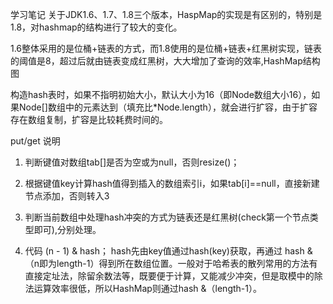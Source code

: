 学习笔记
关于JDK1.6、1.7、1.8三个版本，HaspMap的实现是有区别的，特别是1.8，对hashmap的结构进行了较大的变化。

1.6整体采用的是位桶+链表的方式，而1.8使用的是位桶+链表+红黑树实现，链表的阈值是8，超过后就由链表变成红黑树，大大增加了查询的效率,HashMap结构图

构造hash表时，如果不指明初始大小，默认大小为16（即Node数组大小16），如果Node[]数组中的元素达到（填充比*Node.length），就会进行扩容，由于扩容存在数组复制，扩容是比较耗费时间的。

put/get 说明

1. 判断键值对数组tab[]是否为空或为null，否则resize()；

2. 根据键值key计算hash值得到插入的数组索引i，如果tab[i]==null，直接新建节点添加，否则转入3
3. 判断当前数组中处理hash冲突的方式为链表还是红黑树(check第一个节点类型即可),分别处理。

4. 代码 (n - 1) & hash； hash先由key值通过hash(key)获取，再通过 hash &（n即为length-1）得到所在数组位置。一般对于哈希表的散列常用的方法有直接定址法，除留余数法等，既要便于计算，又能减少冲突，但是取模中的除法运算效率很低，所以HashMap则通过hash &（length-1）。
